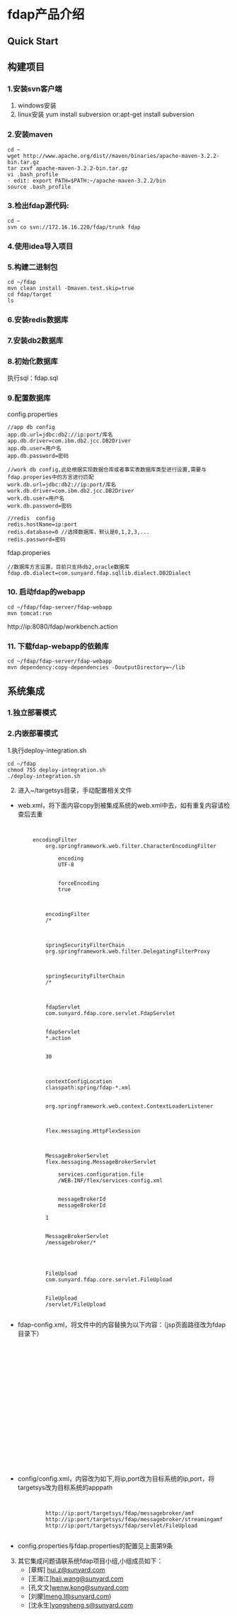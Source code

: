 fdap产品介绍
=================================

Quick Start
---------------------------------

构建项目
---------------------------------

### 1.安装svn客户端
1. windows安装
2. linux安装
yum install subversion
or:apt-get install subversion

### 2.安装maven

    cd ~
    wget http://www.apache.org/dist//maven/binaries/apache-maven-3.2.2-bin.tar.gz
    tar zxvf apache-maven-3.2.2-bin.tar.gz
    vi .bash_profile
    - edit: export PATH=$PATH:~/apache-maven-3.2.2/bin
    source .bash_profile

### 3.检出fdap源代码:

    cd ~
    svn co svn://172.16.16.220/fdap/trunk fdap

### 4.使用idea导入项目

### 5.构建二进制包

    cd ~/fdap
    mvn clean install -Dmaven.test.skip=true
    cd fdap/target
    ls

### 6.安装redis数据库

### 7.安装db2数据库

### 8.初始化数据库

执行sql：fdap.sql

### 9.配置数据库

config.properties

    //app db config
    app.db.url=jdbc:db2://ip:port/库名
    app.db.driver=com.ibm.db2.jcc.DB2Driver
    app.db.user=用户名
    app.db.password=密码

    //work db config,此处根据实现数据仓库或者事实表数据库类型进行设置,需要与fdap.properies中的方言进行匹配
    work.db.url=jdbc:db2://ip:port/库名
    work.db.driver=com.ibm.db2.jcc.DB2Driver
    work.db.user=用户名
    work.db.password=密码

    //redis  config
    redis.hostName=ip:port
    redis.database=0 //选择数据库，默认是0,1,2,3,...
    redis.password=密码

fdap.properies

    //数据库方言设置，目前只支持db2,oracle数据库
    fdap.db.dialect=com.sunyard.fdap.sqllib.dialect.DB2Dialect

### 10. 启动fdap的webapp

    cd ~/fdap/fdap-server/fdap-webapp
    mvn tomcat:run

http://ip:8080/fdap/workbench.action

### 11. 下载fdap-webapp的依赖库

    cd ~/fdap/fdap-server/fdap-webapp
    mvn dependency:copy-dependencies -DoutputDirectory=~/lib

系统集成
---------------------------------

### 1.独立部署模式

### 2.内嵌部署模式

1.执行deploy-integration.sh

    cd ~/fdap
    chmod 755 deploy-integration.sh
    ./deploy-integration.sh


2. 进入~/targetsys目录，手动配置相关文件

 * web.xml，将下面内容copy到被集成系统的web.xml中去，如有重复内容请检查后去重
<pre><code>
        <filter>
        <filter-name>encodingFilter</filter-name>
            <filter-class>org.springframework.web.filter.CharacterEncodingFilter</filter-class>
            <init-param>
                <param-name>encoding</param-name>
                <param-value>UTF-8</param-value>
            </init-param>
            <init-param>
                <param-name>forceEncoding</param-name>
                <param-value>true</param-value>
            </init-param>
        </filter>
        <filter-mapping>
            <filter-name>encodingFilter</filter-name>
            <url-pattern>/*</url-pattern>
        </filter-mapping>

        <filter>
            <filter-name>springSecurityFilterChain</filter-name>
            <filter-class>org.springframework.web.filter.DelegatingFilterProxy</filter-class>
        </filter>

        <filter-mapping>
            <filter-name>springSecurityFilterChain</filter-name>
            <url-pattern>/*</url-pattern>
        </filter-mapping>

        <servlet>
            <servlet-name>fdapServlet</servlet-name>
            <servlet-class>com.sunyard.fdap.core.servlet.FdapServlet</servlet-class>
        </servlet>
        <servlet-mapping>
            <servlet-name>fdapServlet</servlet-name>
            <url-pattern>*.action</url-pattern>
        </servlet-mapping>
        <session-config>
            <session-timeout>30</session-timeout>
        </session-config>
        <!-- spring -->
        <context-param>
            <param-name>contextConfigLocation</param-name>
            <param-value>classpath:spring/fdap-*.xml</param-value>
        </context-param>
        <listener>
            <listener-class>org.springframework.web.context.ContextLoaderListener</listener-class>
        </listener>
        <!-- Http Flex Session attribute and binding listener support -->
        <listener>
            <listener-class>flex.messaging.HttpFlexSession</listener-class>
        </listener>
        <!-- MessageBroker Servlet -->
        <servlet>
            <servlet-name>MessageBrokerServlet</servlet-name>
            <servlet-class>flex.messaging.MessageBrokerServlet</servlet-class>
            <init-param>
                <param-name>services.configuration.file</param-name>
                <param-value>/WEB-INF/flex/services-config.xml</param-value>
            </init-param>
            <init-param>
                <param-name>messageBrokerId</param-name>
                <param-value>messageBrokerId</param-value>
            </init-param>
            <load-on-startup>1</load-on-startup>
        </servlet>
        <servlet-mapping>
            <servlet-name>MessageBrokerServlet</servlet-name>
            <url-pattern>/messagebroker/*</url-pattern>
        </servlet-mapping>

        <!--文件上传-->
        <servlet>
            <servlet-name>FileUpload</servlet-name>
            <servlet-class>com.sunyard.fdap.core.servlet.FileUpload</servlet-class>
        </servlet>
        <servlet-mapping>
            <servlet-name>FileUpload</servlet-name>
            <url-pattern>/servlet/FileUpload</url-pattern>
        </servlet-mapping>
</code></pre>
  * fdap-config.xml，将文件中的内容替换为以下内容：（jsp页面路径改为fdap目录下）
<pre><code>
        <?xml version="1.0" encoding="UTF-8"?>
            <fdap>
            <action path="help/search" class="com.sunyard.fdap.action.help.HelpAction">
            <result name="success" page="helplist.jsp"></result>
            <result name="error" page="fdap/error.jsp"></result>
        </action>
        <action path="workbench" class="com.sunyard.fdap.action.WorkbenchAction">
            <result name="success" page="fdap/workbench.jsp"></result>
        </action>
        <action path="view" class="com.sunyard.fdap.action.WorkbenchAction">
        <result name="success" page="fdap/workbech.jsp"></result>
        </action>
        <action path="/design" class="com.sunyard.fdap.action.WorkbenchAction">
            <result name="success" page="fdap/workbech.jsp"></result>
        </action>
        <action path="inittable" class="com.sunyard.fdap.action.InitTableAction">
            <result name="success" page="fdap/inittable-success.jsp"></result>
        </action>
        </fdap>
</code></pre>
  * config/config.xml，内容改为如下,将ip,port改为目标系统的ip,port，将targetsys改为目标系统的apppath
<pre><code>
            <config>
            <endpoint>http://ip:port/targetsys/fdap/messagebroker/amf</endpoint>
            <streamingamf>http://ip:port/targetsys/fdap/messagebroker/streamingamf</streamingamf>
            <upload>http://ip:port/targetsys/fdap/servlet/FileUpload</upload>
            </config>
</code></pre>
 * config.properties与fdap.properties的配置见上面第9条

3. 其它集成问题请联系统fdap项目小组,小组成员如下：
    - [章辉] hui.z@sunyard.com
    - [王海江]haij.wang@sunyard.com
    - [孔文文]wenw.kong@sunyard.com
    - [刘朦]meng.l@sunyard.com)
    - [沈永生]yongsheng.s@sunyard.com
